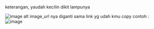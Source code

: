 keterangan, yaudah kecilin dikit lampunya

![image alt](image_url) image_url nya diganti sama link yg udah kmu copy
contoh : 
![image](https://github.com/user-attachments/assets/48e96307-c1e1-4d6f-92dc-696864c99c7c)
